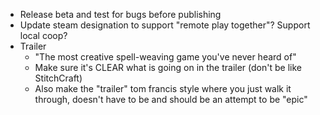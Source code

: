 - Release beta and test for bugs before publishing
- Update steam designation to support "remote play together"? Support local coop?
- Trailer
    - "The most creative spell-weaving game you've never heard of"
    - Make sure it's CLEAR what is going on in the trailer (don't be like StitchCraft)
    - Also make the "trailer" tom francis style where you just walk it through, doesn't have to be and should be an attempt to be "epic"